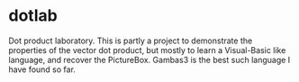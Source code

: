 # dotlab
Dot product laboratory. This is partly a project to demonstrate the properties of the vector dot product, but mostly to learn a Visual-Basic like language, and recover the PictureBox. Gambas3 is the best such language I have found so far.

